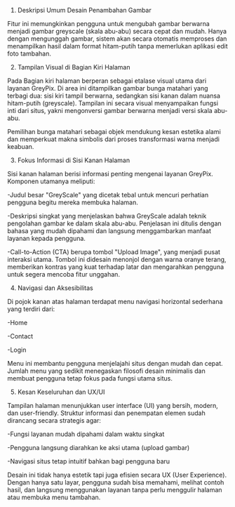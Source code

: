 1. Deskripsi Umum Desain Penambahan Gambar

Fitur ini memungkinkan pengguna untuk mengubah gambar berwarna menjadi gambar greyscale (skala abu-abu) secara cepat dan mudah. Hanya dengan mengunggah gambar, sistem akan secara otomatis memproses dan menampilkan hasil dalam format hitam-putih tanpa memerlukan aplikasi edit foto tambahan.

2. Tampilan Visual di Bagian Kiri Halaman

Pada Bagian kiri halaman berperan sebagai etalase visual utama dari layanan GreyPix. Di area ini ditampilkan gambar bunga matahari yang terbagi dua: sisi kiri tampil berwarna, sedangkan sisi kanan dalam nuansa hitam-putih (greyscale). Tampilan ini secara visual menyampaikan fungsi inti dari situs, yakni mengonversi gambar berwarna menjadi versi skala abu-abu.

Pemilihan bunga matahari sebagai objek mendukung kesan estetika alami dan memperkuat makna simbolis dari proses transformasi warna menjadi keabuan.

3. Fokus Informasi di Sisi Kanan Halaman

Sisi kanan halaman berisi informasi penting mengenai layanan GreyPix. Komponen utamanya meliputi:

-Judul besar "GreyScale" yang dicetak tebal untuk mencuri perhatian pengguna begitu mereka membuka halaman.

-Deskripsi singkat yang menjelaskan bahwa GreyScale adalah teknik pengolahan gambar ke dalam skala abu-abu. Penjelasan ini ditulis dengan bahasa yang mudah dipahami dan langsung menggambarkan manfaat layanan kepada pengguna.

-Call-to-Action (CTA) berupa tombol "Upload Image", yang menjadi pusat interaksi utama. Tombol ini didesain menonjol dengan warna oranye terang, memberikan kontras yang kuat terhadap latar dan mengarahkan pengguna untuk segera mencoba fitur unggahan.

4. Navigasi dan Aksesibilitas

Di pojok kanan atas halaman terdapat menu navigasi horizontal sederhana yang terdiri dari:

-Home

-Contact

-Login

Menu ini membantu pengguna menjelajahi situs dengan mudah dan cepat. Jumlah menu yang sedikit menegaskan filosofi desain minimalis dan membuat pengguna tetap fokus pada fungsi utama situs.

5. Kesan Keseluruhan dan UX/UI

Tampilan halaman menunjukkan user interface (UI) yang bersih, modern, dan user-friendly. Struktur informasi dan penempatan elemen sudah dirancang secara strategis agar:

-Fungsi layanan mudah dipahami dalam waktu singkat

-Pengguna langsung diarahkan ke aksi utama (upload gambar)

-Navigasi situs tetap intuitif bahkan bagi pengguna baru

Desain ini tidak hanya estetik tapi juga efisien secara UX (User Experience). Dengan hanya satu layar, pengguna sudah bisa memahami, melihat contoh hasil, dan langsung menggunakan layanan tanpa perlu menggulir halaman atau membuka menu tambahan.
